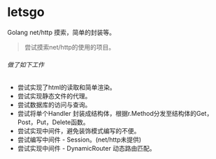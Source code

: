 # letsgo
Golang net/http 摸索，简单的封装等。

> 尝试摸索net/http的使用的项目。

###### 做了如下工作

- 尝试实现了html的读取和简单渲染。
- 尝试实现静态文件的代理。
- 尝试数据库的访问与查询。
- 尝试将单个Handler 封装成结构体，根据r.Method分发至结构体的Get，Post，Put，Delete函数。
- 尝试实现中间件，避免装饰模式编写的不便。
- 尝试编写中间件 - Session。(net/http未提供)
- 尝试实现中间件 - DynamicRouter 动态路由匹配。
